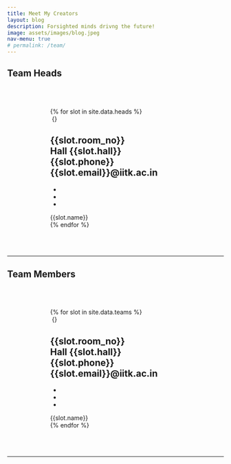 ```yaml
---
title: Meet My Creators
layout: blog 
description: Forsighted minds drivng the future!
image: assets/images/blog.jpeg
nav-menu: true
# permalink: /team/
---
```

<div class="container">
<!-- <h2 class="button special big fit">Team President</h2>
<div class="row" style="padding-left:750px">
        {% for slot in site.data.team %}
        {% if slot.type=="0" %}
        <div class="col-md-4">
            <div class="boxes">
                <img src="assets/images/{{slot.image}}" alt="">
                {}
                <h2 class="title">{{slot.description}}<br>{{slot.room_no}}<br>{{slot.hall}}<br>{{slot.phone_no}}<br>{{slot.emailid}}</h2>
                <ul class="icon">
                    <li><a href="{{slot.fb_link}}"><i class="fa fa-facebook-f"></i></a></li>
                    <li><a href="{{slot.git}}"><i class="fa fa-github"></i></a></li>
                    <li><a href="{{slot.linkd}}"><i class="fa fa-linkedin"></i></a></li>
                </ul>
            </div>
            <a class="button special fit">{{slot.name}}</a>
        </div>
        {% endif %}
       {% endfor %}
</div> -->
<!-- <hr> -->
<h2 class="button special big fit">Team Heads</h2>

<div class="container">
    <div class="row" style="padding:50px;padding-left:100px">
        {% for slot in site.data.heads %}
        <div class="col-md-12">
            <div class="boxes">
                <img src="assets/images/team/{{slot.image}}" alt="">
                {}
                <h2 class="title">{{slot.room_no}}<br>Hall {{slot.hall}}<br>{{slot.phone}}<br>{{slot.email}}@iitk.ac.in</h2>
                <ul class="icon">
                    <li><a href="https://fb.com/{{slot.fb}}"><i class="fa fa-facebook-f"></i></a></li>
                    <li><a href="https://github.com/{{slot.github}}"><i class="fa fa-github"></i></a></li>
                    <li><a href="https://linkedin.com/{{slot.linkedin}}"><i class="fa fa-linkedin"></i></a></li>
                </ul>
            </div>
            <a class="button special fit">{{slot.name}}</a>
        </div>
       {% endfor %}
   </div>
</div>
<hr>
<h2 class="button special big fit">Team Members</h2>
<div class="container">
    <div class="row" style="padding:50px;padding-left:100px">
        {% for slot in site.data.teams %}
        <div class="col-md-4">
            <div class="boxes">
                <img src="assets/images/team/{{slot.image}}" alt="">
                {}
                <h2 class="title">{{slot.room_no}}<br>Hall {{slot.hall}}<br>{{slot.phone}}<br>{{slot.email}}@iitk.ac.in</h2>
                <ul class="icon">
                    <li><a href="https://fb.com/{{slot.fb}}"><i class="fa fa-facebook-f"></i></a></li>
                    <li><a href="https://github.com/{{slot.github}}"><i class="fa fa-github"></i></a></li>
                    <li><a href="https://linkedin.com/{{slot.linkedin}}"><i class="fa fa-linkedin"></i></a></li>
                </ul>
            </div>
            <a class="button special fit">{{slot.name}}</a>
        </div>
       {% endfor %}
   </div>
</div>
<hr>